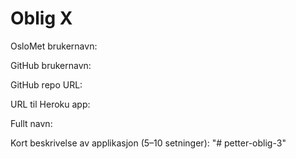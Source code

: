Oblig X
=======
OsloMet brukernavn:

GitHub brukernavn:

GitHub repo URL:

URL til Heroku app:

Fullt navn:

Kort beskrivelse av applikasjon (5–10 setninger):
"# petter-oblig-3" 
